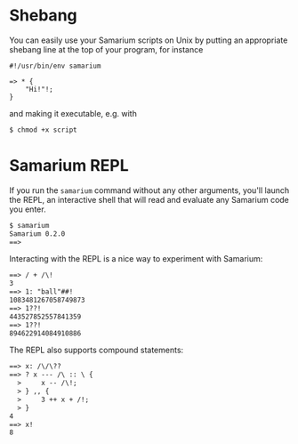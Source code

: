 # Shebang
You can easily use your Samarium scripts on Unix by putting an appropriate shebang line at the top of your program, for instance
```sm
#!/usr/bin/env samarium

=> * {
    "Hi!"!;
}
```
and making it executable, e.g. with
```bash
$ chmod +x script
```

# Samarium REPL

If you run the `samarium` command without any other arguments, you'll launch the REPL, an interactive shell that will read and evaluate any Samarium code you enter.
```txt
$ samarium
Samarium 0.2.0
==> 
```
Interacting with the REPL is a nice way to experiment with Samarium:
```txt
==> / + /\!
3
==> 1: "ball"##!
1083481267058749873
==> 1??!
443527852557841359
==> 1??!
894622914084910886
```
The REPL also supports compound statements:
```txt
==> x: /\/\??
==> ? x --- /\ :: \ {
  >     x -- /\!;
  > } ,, {
  >     3 ++ x + /!;
  > }
4
==> x!
8
```